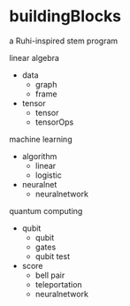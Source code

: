 # buildingBlocks
a Ruhi-inspired stem program


linear algebra
* data
  * graph
  * frame
* tensor
  * tensor
  * tensorOps
  
  
machine learning
* algorithm
  * linear
  * logistic
* neuralnet
  * neuralnetwork
  
  
quantum computing
* qubit
  * qubit
  * gates
  * qubit test
* score
  * bell pair
  * teleportation
  * neuralnetwork
